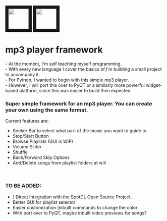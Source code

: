 <p>
<img src="https://cdn.iconscout.com/icon/free/png-256/free-python-2-226051.png" width="64" height="64" border="10"/>
<img src="https://art.pixilart.com/thumb/sr2fd991d83f884.png" width="64" height="64" border="10"/>
</p>
<h1>
mp3 player framework
</h1>
 <p>
  - At the moment, I'm self teaching myself programming. <br>
  - With every new language I cover the basics of,I'm building a small project to accompany it. <br>
  - For Python, I wanted to begin with this simple mp3 player. <br>
  - However, I will port this over to PyQT or a similarly more powerful widget-based platform, since this was easier to 
    build then expected. 
 </p>
 </h1>
  <h3>Super simple framework for an mp3 player. You can create your own using the same format.</h3>
  Current features are:
    <ul>
    <li>Seeker Bar to select what part of the music you want to guide to.</li>
    <li>Stop/Start Button</li>
    <li>Browse Playlists (GUI is WIP)</li>
    <li>Volume Slider</li>
    <li>Shuffle</li>
    <li>Back/Forward Skip Options</li>
    <li>Add/Delete songs from playlist folders at will</li>
    </ul>
    <br>
     <h3>TO BE ADDED:</h3>
    <ul>
     <li>] Direct Integration with the SpotDL Open Source Project.</li>
     <li> Better GUI for playlist selector</li>
     <li> Easier customization (inbuilt commands to change the color</li>
     <li> With port over to PyQT, maybe inbuilt video previews for songs?</li>
    </ul>
